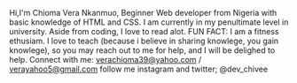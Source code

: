Hi,I'm Chioma Vera Nkanmuo, Beginner Web developer from Nigeria with basic knowledge of  HTML and  CSS. I am currently in my penultimate level in university.
Aside  from coding, I love to  read alot.
FUN FACT: I am a fitness ethusiam.
          I love to teach (because i  believe in sharing knowlege, you gain knowlege), so you may reach out to me for help, and I will be delighed  to help.
Connect with me:  verachioma39@yahoo.com / verayahoo5@gmail.com
follow me instagram and twitter; @dev_chivee
